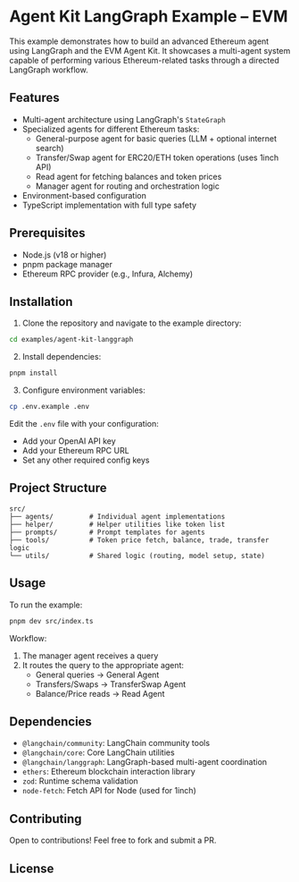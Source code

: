 # Agent Kit LangGraph Example – EVM

This example demonstrates how to build an advanced Ethereum agent using LangGraph and the EVM Agent Kit. It showcases a multi-agent system capable of performing various Ethereum-related tasks through a directed LangGraph workflow.



## Features

- Multi-agent architecture using LangGraph's `StateGraph`
- Specialized agents for different Ethereum tasks:
  - General-purpose agent for basic queries (LLM + optional internet search)
  - Transfer/Swap agent for ERC20/ETH token operations (uses 1inch API)
  - Read agent for fetching balances and token prices
  - Manager agent for routing and orchestration logic
- Environment-based configuration
- TypeScript implementation with full type safety

## Prerequisites

- Node.js (v18 or higher)
- pnpm package manager
- Ethereum RPC provider (e.g., Infura, Alchemy)

## Installation

1. Clone the repository and navigate to the example directory:

```bash
cd examples/agent-kit-langgraph
```

2. Install dependencies:

```bash
pnpm install
```

3. Configure environment variables:

```bash
cp .env.example .env
```

Edit the `.env` file with your configuration:

- Add your OpenAI API key
- Add your Ethereum RPC URL
- Set any other required config keys

## Project Structure

```
src/
├── agents/         # Individual agent implementations
├── helper/         # Helper utilities like token list
├── prompts/        # Prompt templates for agents
├── tools/          # Token price fetch, balance, trade, transfer logic
└── utils/          # Shared logic (routing, model setup, state)
```

## Usage

To run the example:

```bash
pnpm dev src/index.ts
```

Workflow:

1. The manager agent receives a query
2. It routes the query to the appropriate agent:
   - General queries → General Agent
   - Transfers/Swaps → TransferSwap Agent
   - Balance/Price reads → Read Agent

## Dependencies

- `@langchain/community`: LangChain community tools
- `@langchain/core`: Core LangChain utilities
- `@langchain/langgraph`: LangGraph-based multi-agent coordination
- `ethers`: Ethereum blockchain interaction library
- `zod`: Runtime schema validation
- `node-fetch`: Fetch API for Node (used for 1inch)

## Contributing

Open to contributions! Feel free to fork and submit a PR.

## License


